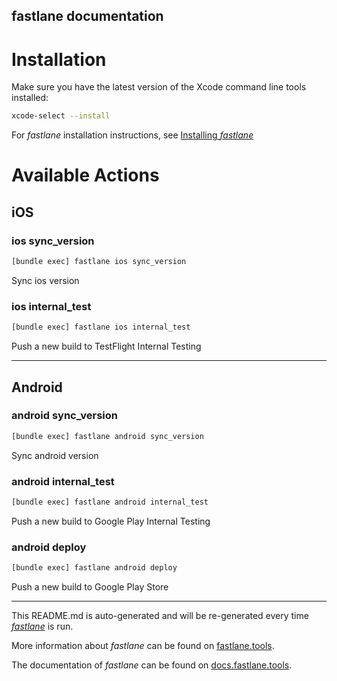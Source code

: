 fastlane documentation
----

# Installation

Make sure you have the latest version of the Xcode command line tools installed:

```sh
xcode-select --install
```

For _fastlane_ installation instructions, see [Installing _fastlane_](https://docs.fastlane.tools/#installing-fastlane)

# Available Actions

## iOS

### ios sync_version

```sh
[bundle exec] fastlane ios sync_version
```

Sync ios version

### ios internal_test

```sh
[bundle exec] fastlane ios internal_test
```

Push a new build to TestFlight Internal Testing

----


## Android

### android sync_version

```sh
[bundle exec] fastlane android sync_version
```

Sync android version

### android internal_test

```sh
[bundle exec] fastlane android internal_test
```

Push a new build to Google Play Internal Testing

### android deploy

```sh
[bundle exec] fastlane android deploy
```

Push a new build to Google Play Store

----

This README.md is auto-generated and will be re-generated every time [_fastlane_](https://fastlane.tools) is run.

More information about _fastlane_ can be found on [fastlane.tools](https://fastlane.tools).

The documentation of _fastlane_ can be found on [docs.fastlane.tools](https://docs.fastlane.tools).
